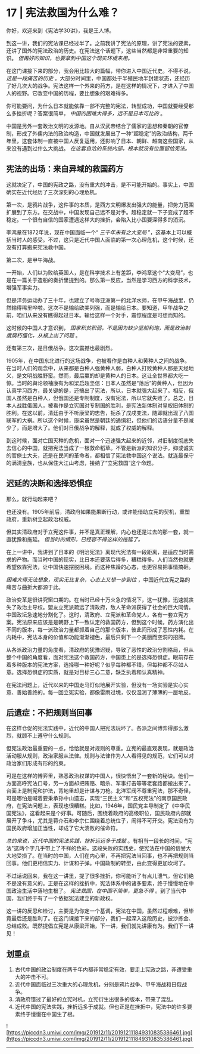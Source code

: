 # 17 | 宪法救国为什么难？

你好，欢迎来到《宪法学30讲》，我是王人博。

到这一讲，我们的宪法课已经过半了。之前我讲了宪法的原理，讲了宪法的要素，还讲了国外的宪法政治的历史。在宪法这个话题下，这些当然都是非常重要的知识。 *但再好的知识，也要拿到中国这个现实环境来用。*

在这门课接下来的部分，我会用比较大的篇幅，带你进入中国近代史。不得不说， *这是一段痛苦的历史* ，大部分时间里，中国都处于半殖民地半封建状态，还经历了好几次大的战争。宪法这样一个外来的药方，是在这样的情况下，才进入了中国人的视野。它改变中国的历程，要比想象的艰难得多。

你可能要问，为什么日本就能依靠一部不完整的宪法，转型成功，中国就要经受那么多挫折呢？答案很简单， *中国的困难大得多，远不是日本可比的* 。

中国是另外一套政治文明的发源地。自从汉武帝结合了儒家的思想和秦朝的官僚制，形成了外儒内法的政治构造，中国就发展出了一种“超稳定”的政治结构，两千年里，这套体制一直被中国人反复运用，还影响了日本、朝鲜、越南这些国家，从来没有遇到过什么大挑战。 *在这套自洽的系统内部，根本就没有位置留给宪法。*

## 宪法的出场：来自异域的救国药方

这就决定了，中国的宪政之路，没有重大的冲击，是不可能开始的。事实上，中国确实在近代经历了三次深刻的心理危机。

第一次，是鸦片战争，这件事的本质，是西方文明爆发出强大的能量，把势力范围扩展到了东方。在交战中，中国发现自己远不是对手。超稳定就一下子变成了超不稳定。一个很有自信的国家遭遇这样大的挫折，会陷入比小国要深得多的消沉。

李鸿章在1872年说，现在中国面临一个“ *三千年未有之大变局* ”，这基本上可以概括当时人的感受。不过，这只是近代中国人面临的第一次心理危机，这个时候，还没有打算搬来宪法救中国。

第二次，是甲午海战。

一开始，人们以为败给英国人，是在科学技术上有差距，李鸿章这个“大变局”，也是在一篇关于造船的奏折里提到的。那么第一反应，当然是学习西方的科学技术，增强军事实力。

但是洋务运动办了三十年，也建立了号称亚洲第一的北洋水师，在甲午海战里，仍然输得稀里哗啦。这次不是输给欧美列强，而是输给日本。要知道，甲午战争之前，咱们从来没有瞧得起过日本。输给这样一个对手，震惊程度是可想而知的。

这时候的中国人才意识到， *国家积贫积弱，不是因为缺少坚船利炮，而是政治制度腐朽僵化，从根上出了问题* 。

还有第三次，是日俄战争。这次震撼也最剧烈。

1905年，在中国东北进行的这场战争，也被看作是白种人和黄种人之间的战争。在当时人们的观念中，从来都是白种人强黄种人弱，白种人打败黄种人那是天经地义，是文明战胜野蛮。然而，最后赢的却是黄种人的日本。这让全世界都大吃一惊。当时的舆论领袖康有为和梁启超坚信：日本人虽然是“落后”的黄种人，但因为认真学习西方，最关键的是，还搞出了宪法，所以，日本就强大起来了。相反，俄国人虽然是白种人，但俄国还是专制制度，没有宪法，所以它就失败了。总之，日本人战胜俄国人，被看作是立宪国对专制国的胜利，是宪法新体制对皇权旧体制的胜利。在这以前，清廷由于不听康梁的忠告，扼杀了戊戌变法，随即就出现了八国联军的大祸。所以这个时候，康梁虽然是朝廷的通缉犯，但他们的话语分量不是减少了，而是增大了。他们对日俄战争的解释，就成了权威的解释。

到这时候，面对亡国灭种的危机，面对一个迅速强大起来的近邻，对旧制度彻底失去信心的中国，就把宪法当成了一根救命稻草。不管是新派的知识分子，抑或诚实的官僚士大夫，还是在民间的革命者，都相信了宪法救中国这个说法。就连最保守的满清皇族，也从保住大江山考虑，接纳了“立宪救国”这个命题。

## 迟延的决断和选择恐惧症

那么，就行动起来吧？

也还没有。1905年前后，清政府如果能果断行动，或许能借助立宪的契机，重塑政府，重新树立起政治权威。

但其实清政府对于立宪这件事，并不是真正理解，内心也还是过去的那一套，就一直犹豫和拖延。 *但当时的情形，已经容不得这样的拖延了。*

在上一讲中，我讲到了日本的《明治宪法》离现代宪法有一段距离，是适应当时需求的产物。而当时中国的现实，比日本还要落后得多，糟糕得多。人们当然也就更希望依靠宪法，让中国快速摆脱困境。而这种焦躁的心态，也更容易把事情搞砸。

 *困难大得无法想象，现实无比复杂，心态上又想一步到位* ，中国近代立宪之路的痛苦与曲折大都源于此。

政治变革是很讲究窗口期的。在当时已经十万火急的情况下，这一犹豫，迅速就丧失了政治主导权。盟友立宪派疏远了清政府，敌人革命派获得了社会的巨大同情。中国政坛急速地分割化了。这时，清政府、立宪派和革命党人，各有一套立宪方案。宪法原来应该是是朝野上下一致认定的救国药方，但到这个时候，药方演化出不同的版本，每一派政治力量都抓着自己的那个版本，彼此间形成了恶性内耗。在内耗中，宪法本身的价值和功能渐渐褪色，最后只剩下一个美丽而空洞的招牌。

从各派政治力量的角度看，清政府的犹豫迟疑，导致了恶性的政治分割格局，但从整个中国的角度看，面对宪法这个救国药方，中国患上的是选择恐惧症。眼前存在着多种版本的宪法方案，选择哪一种好呢？似乎每种都不错，但每种都不尽如人意。选择恐惧症的实质，就是对目标三心二意，缺乏执着和认真精神。

在宪法问题上，近代以来的中国走马灯似地展开实验，但没有一场实验是实心实意、善始善终的。每一回立宪实验，都像雷雨过境，仅仅湿润了薄薄的一层地皮。

## 后遗症：不把规则当回事

在这样仓促的宪法实践中，近代的中国人把宪法玩坏了。各派之间博弈得那么激烈，就顾不上遵守什么规则。

但宪法政治最重要的一点，恰恰就是对规则的尊重。立宪的最直观表现，就是政治活动服从规则，政治家服从法律。规则与法律作为人人看得见的规范，它们可以对政治家们形成有形的约束。

可是在这样的博弈里，熟悉政治权谋的中国人，很快悟出了一套新的秘诀。他们一方面高呼宪法口号，另一方面却把贿赂、暗杀、军事打击等等老套路都搬出来了。台面上是制宪和护法，背地里却是计谋与刀枪。北洋军阀不尊重宪法，那不奇怪，可是哪怕是喊着要秉承孙中山遗志，实现“三民主义”和“五权宪法”的南京国民政府，在宪法问题上，表现也很糟糕。比如，1946年，国民党主导制定了《中华民国宪法》，这看起来是个好事。可随后，围绕着政府的高级职位，国民政府内部就展开了争斗，尤其是蒋介石和李宗仁围绕着总统位子，闹得不可开交。宪法没有为国民政府增加正当性，却成了它大溃败的催命符。

 *总的来说，近代中国的宪法实践，挫折远远多于成就* 。有相当一段长的时间，"宪法"这两个字几乎带上了不祥的色彩。这段失败的实践史，使宪法在中国的信誉大大地受损了。在当时的中国，人们在内心里，不再把宪法当回事，也不再把规则当回事。他们更相信实力、计谋和子弹。中国政制的转型，由此变得更加坎坷了。

不过话说回来，我在这一讲里，提了很多挫折，你可能听了有点儿泄气，但它们绝不是没有意义的。正是在这样的挫折中，宪法体系中的诸多要素，终于慢慢地在中国政治生活中落地生根了。 *宪法救国，在中国不简单，更急不得* 。到了当代中国，我们终于有了一个依据宪法建立的新政权。

这一讲的反思和检讨，主要是为你定一个基调，宪法在中国，虽然过程艰难，但毕竟最后还是胜利了。在这门课接下来的部分，我们一起深入这段历史，披沙拣金、总结成败。既然提倡立宪是从康梁开始，下一讲，我们就先讲康有为。我们下一讲见！

## 划重点


1. 古代中国的政治制度在两千年内都非常稳定有效，要走上宪政之路，非遭受重大的冲击不可。
2. 近代中国面临过三次重大的心理危机，分别是鸦片战争、甲午海战和日俄战争。
3. 清政府错过了最好的立宪时机，立宪衍生出很多的版本，带来了混乱。
4. 近代中国的宪法实践，挫折远多于成就。但也正是在挫折中，宪法中的许多要素终于慢慢在中国生了根。



![https://piccdn3.umiwi.com/img/201912/11/201912111849310835386461.jpg](https://piccdn3.umiwi.com/img/201912/11/201912111849310835386461.jpg)

---
